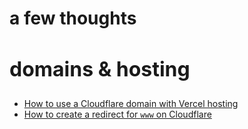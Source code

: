 <script lang="ts">
  import Page from "/src/components/Page.svelte";
</script>

# a few thoughts

## domains &amp; hosting

* [How to use a Cloudflare domain with Vercel hosting](/blog/domains-and-hosting/cloudflare-domain-vercel-hosting)
* [How to create a redirect for `www` on Cloudflare](/blog/domains-and-hosting/create-redirect-for-www-on-cloudflare)


<style>
  h2 {
    font-size: 2rem;
    font-weight: 700;
    /* color: var(--primary-color); */
  }
</style>

